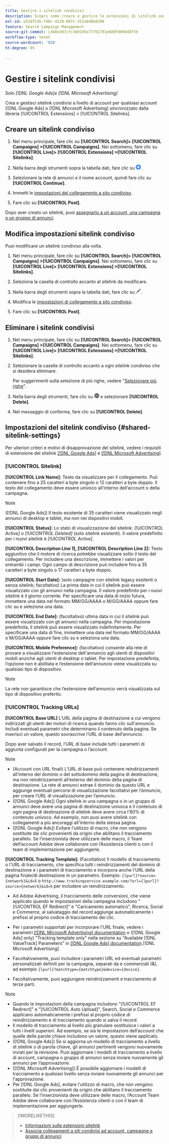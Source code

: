 ```yaml
---
title: Gestire i sitelink condivisi
description: Scopri come creare e gestire le estensioni di sitelink condivise.
exl-id: e510f53b-f48c-4129-887c-351a840b8398
feature: Search Campaign Management
source-git-commit: c3b8e387cfc38d195e77761791e689fd094d8f39
workflow-type: tm+mt
source-wordcount: '928'
ht-degree: 0%

---
```


# Gestire i sitelink condivisi

Solo *[!DNL Google Ads]e [!DNL Microsoft Advertising]*

Crea e gestisci sitelink condivisi a livello di account per qualsiasi account [!DNL Google Ads] o [!DNL Microsoft Advertising] sincronizzato dalla libreria [!UICONTROL Extensions] > [!UICONTROL Sitelinks].

## Creare un sitelink condiviso

1. Nel menu principale, fare clic su **[!UICONTROL Search]> [!UICONTROL Campaigns] >[!UICONTROL Campaigns]**. Nei sottomenu, fare clic su **[!UICONTROL Live]> [!UICONTROL Extensions] >[!UICONTROL Sitelinks]**.

1. Nella barra degli strumenti sopra la tabella dati, fare clic su ![Crea](/help/search-social-commerce/assets/add.png "Crea").

1. Selezionare la rete di annunci e il nome account, quindi fare clic su **[!UICONTROL Continue]**.

1. Immetti le [impostazioni del collegamento a sito condiviso](#shared-sitelink-settings).

1. Fare clic su **[!UICONTROL Post]**.

Dopo aver creato un sitelink, puoi [assegnarlo a un account, una campagna o un gruppo di annunci](sitelink-extension-associate.md).

## Modifica impostazioni sitelink condiviso

Puoi modificare un sitelink condiviso alla volta.

1. Nel menu principale, fare clic su **[!UICONTROL Search]> [!UICONTROL Campaigns] >[!UICONTROL Campaigns]**. Nei sottomenu, fare clic su **[!UICONTROL Live]> [!UICONTROL Extensions] >[!UICONTROL Sitelinks]**.

1. Seleziona la casella di controllo accanto al sitelink da modificare.

1. Nella barra degli strumenti sopra la tabella dati, fare clic su ![Modifica](/help/search-social-commerce/assets/edit.png "Modifica").

1. Modifica le [impostazioni di collegamento a sito condiviso](#shared-sitelink-settings).

1. Fare clic su **[!UICONTROL Post]**.

## Eliminare i sitelink condivisi

1. Nel menu principale, fare clic su **[!UICONTROL Search]> [!UICONTROL Campaigns] >[!UICONTROL Campaigns]**. Nei sottomenu, fare clic su **[!UICONTROL Live]> [!UICONTROL Extensions] >[!UICONTROL Sitelinks]**.

1. Selezionare la casella di controllo accanto a ogni sitelink condiviso che si desidera eliminare.

   Per suggerimenti sulla selezione di più righe, vedere &quot;[Selezionare più righe](/help/search-social-commerce/common-tasks/navigation-editing-selection/multiple-rows-select.md)&quot;.

1. Nella barra degli strumenti, fare clic su ![Altro](/help/search-social-commerce/assets/more.png "Altro") e selezionare **[!UICONTROL Delete]**.

1. Nel messaggio di conferma, fare clic su **[!UICONTROL Delete]**.

## Impostazioni del sitelink condiviso {#shared-sitelink-settings}

Per ulteriori criteri e motivi di disapprovazione del sitelink, vedere i requisiti di estensione del sitelink [[!DNL Google Ads]](https://support.google.com/adspolicy/answer/1054210) e [[!DNL Microsoft Advertising]](https://help.ads.microsoft.com/#apex/ads/en/ext60206).

### [!UICONTROL Sitelink]

**[!UICONTROL Link Name]:** Testo da visualizzare per il collegamento. Può contenere fino a 25 caratteri a byte singolo o 12 caratteri a byte doppio. Il testo del collegamento deve essere univoco all’interno dell’account o della campagna.

>[!NOTE]
>
>([!DNL Google Ads]) Il testo esistente di 35 caratteri viene visualizzato negli annunci di desktop e tablet, ma non nei dispositivi mobili.

**[!UICONTROL Status]:** Lo stato di visualizzazione del sitelink: *[!UICONTROL Active]* o *[!UICONTROL Deleted]* (solo sitelink esistenti). Il valore predefinito per i nuovi sitelink è *[!UICONTROL Active]*.

**[!UICONTROL Description Line 1], [!UICONTROL Description Line 2]:** Testo aggiuntivo che il motore di ricerca potrebbe visualizzare sotto il testo del collegamento. Per includere una descrizione, immettere i valori per entrambi i campi. Ogni campo di descrizione può includere fino a 35 caratteri a byte singolo o 17 caratteri a byte doppio.

**[!UICONTROL Start Date]:** (solo campagne con sitelink legacy esistenti o senza sitelink; facoltativo) La prima data in cui il sitelink può essere visualizzato con gli annunci nella campagna. Il valore predefinito per i nuovi sitelink è il giorno corrente. Per specificare una data di inizio futura, immettere una data nel formato MM/GG/AAAA o M/GG/AAAA oppure fare clic su   e seleziona una data.

**[!UICONTROL End Date]:** (facoltativo) ultima data in cui il sitelink può essere visualizzato con gli annunci nella campagna. Per impostazione predefinita, il sitelink può essere visualizzato indefinitamente. Per specificare una data di fine, immettere una data nel formato MM/GG/AAAA o M/GG/AAAA oppure fare clic su   e seleziona una data.

**[!UICONTROL Mobile Preference]:** (facoltativo) consente alla rete di provare a visualizzare l&#39;estensione dell&#39;annuncio agli utenti di dispositivi mobili anziché agli utenti di desktop o tablet. Per impostazione predefinita, l’opzione non è abilitata e l’estensione dell’annuncio viene visualizzata su qualsiasi tipo di dispositivo.

>[!NOTE]
>
>La rete non garantisce che l’estensione dell’annuncio verrà visualizzata sul tipo di dispositivo preferito.

### [!UICONTROL Tracking URLs]

**[!UICONTROL Base URL]** L&#39;URL della pagina di destinazione a cui vengono indirizzati gli utenti dei motori di ricerca quando fanno clic sull&#39;annuncio. Includi eventuali parametri che determinano il contenuto della pagina. Se inserisci un valore, questo sovrascrive l’URL di base dell’annuncio.

Dopo aver salvato il record, l’URL di base include tutti i parametri di aggiunta configurati per la campagna o l’account.

>[!NOTE]
>
>* (Account con URL finali) L’URL di base può contenere reindirizzamenti all’interno del dominio o del sottodominio della pagina di destinazione, ma non reindirizzamenti all’esterno del dominio della pagina di destinazione. La rete di annunci estrae il dominio da questo URL e aggiunge eventuali percorsi di visualizzazione facoltativi per l’annuncio, per creare l’URL di visualizzazione per l’annuncio.
>* ([!DNL Google Ads]) Ogni sitelink in una campagna o in un gruppo di annunci deve avere una pagina di destinazione univoca e il contenuto di ogni pagina di destinazione di sitelink deve avere circa l&#39;80% di contenuto univoco. Ad esempio, non puoi avere sitelink con collegamenti a più ancoraggi all&#39;interno della stessa pagina.
>* ([!DNL Google Ads]) Evitare l&#39;utilizzo di macro, che non vengono sostituite dai clic provenienti da origini che abilitano il tracciamento parallelo. Se l’inserzionista deve utilizzare delle macro, il Team dell’account Adobe deve collaborare con l’Assistenza clienti o con il team di implementazione per aggiungerle.

**[!UICONTROL Tracking Template]:** (Facoltativo) Il modello di tracciamento o l&#39;URL di tracciamento, che specifica tutti i reindirizzamenti del dominio di destinazione e i parametri di tracciamento e incorpora anche l&#39;URL della pagina finale/di destinazione in un parametro. Esempio: `{lpurl}?source={network}&id=5` o `http://www.trackingservice.example.com/?url={lpurl}?source={network}&id=5` per includere un reindirizzamento.

* Ad Adobe Advertising, il tracciamento delle conversioni, che viene applicato quando le impostazioni della campagna includono &quot;[!UICONTROL EF Redirect]&quot; e &quot;Caricamento automatico&quot;, Ricerca, Social e Commerce, al salvataggio del record aggiunge automaticamente i prefissi al proprio codice di tracciamento dei clic.

* Per i parametri supportati per incorporare l&#39;URL finale, vedere i parametri [[!DNL Microsoft Advertising] documentation](https://help.ads.microsoft.com/#apex/3/en/56799) o ([!DNL Google Ads] only) &quot;Tracking template only&quot; nella sezione su &quot;Available [!DNL ValueTrack] Parameters&quot; in [[!DNL Google Ads] documentation](https://support.google.com/google-ads/answer/6305348).[!DNL Microsoft Advertising]

* Facoltativamente, puoi includere i parametri URL ed eventuali parametri personalizzati definiti per la campagna, separati da e commerciali (&amp;), ad esempio `{lpurl}?matchtype={matchtype}&device={device}`.

* Facoltativamente, puoi aggiungere reindirizzamenti e tracciamento di terze parti.

>[!NOTE]
>
>* Quando le impostazioni della campagna includono &quot;[!UICONTROL EF Redirect]&quot; e &quot;[!UICONTROL Auto Upload]&quot;, Search, Social e Commerce applicano automaticamente i prefissi al proprio codice di reindirizzamento e di tracciamento quando si salva il record.
>* Il modello di tracciamento al livello più granulare sostituisce i valori a tutti i livelli superiori. Ad esempio, se sia le impostazioni dell’account che quelle delle parole chiave includono un valore, questo viene applicato.
>* ([!DNL Google Ads]) Se si aggiorna un modello di tracciamento a livello di sitelink o di parola chiave, gli annunci pertinenti vengono nuovamente inviati per la revisione. Puoi aggiornare i modelli di tracciamento a livello di account, campagna o gruppo di annunci senza inviare nuovamente gli annunci per l’approvazione.
>* ([!DNL Microsoft Advertising]) È possibile aggiornare i modelli di tracciamento a qualsiasi livello senza inviare nuovamente gli annunci per l&#39;approvazione.
>* Per [!DNL Google Ads], evitare l&#39;utilizzo di macro, che non vengono sostituite dai clic provenienti da origini che abilitano il tracciamento parallelo. Se l’inserzionista deve utilizzare delle macro, l’Account Team Adobe deve collaborare con l’Assistenza clienti o con il team di implementazione per aggiungerle.

>[!MORELIKETHIS]
>
>* [Informazioni sulle estensioni sitelink](sitelink-extension-about.md)
>* [Associa collegamenti a siti condivisi ad account, campagne e gruppi di annunci](sitelink-extension-associate.md)
